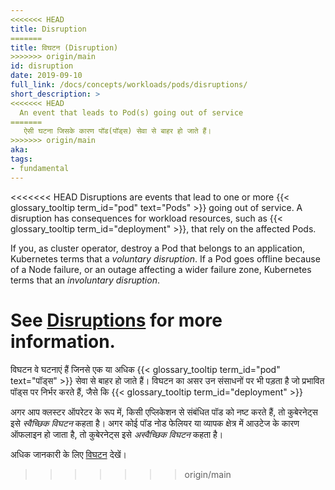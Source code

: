 ```yaml
---
<<<<<<< HEAD
title: Disruption
=======
title: विघटन (Disruption)
>>>>>>> origin/main
id: disruption
date: 2019-09-10
full_link: /docs/concepts/workloads/pods/disruptions/
short_description: >
<<<<<<< HEAD
  An event that leads to Pod(s) going out of service
=======
   ऐसी घटना जिसके कारण पॉड(पॉड्स) सेवा से बाहर हो जाते हैं।
>>>>>>> origin/main
aka:
tags:
- fundamental
---
```

<<<<<<< HEAD
 Disruptions are events that lead to one or more
{{< glossary_tooltip term_id="pod" text="Pods" >}} going out of service.
A disruption has consequences for workload resources, such as
{{< glossary_tooltip term_id="deployment" >}}, that rely on the affected
Pods.

<!--more-->

If you, as cluster operator, destroy a Pod that belongs to an application,
Kubernetes terms that a _voluntary disruption_. If a Pod goes offline
because of a Node failure, or an outage affecting a wider failure zone,
Kubernetes terms that an _involuntary disruption_.

See [Disruptions](/docs/concepts/workloads/pods/disruptions/) for more information.
=======
 विघटन वे घटनाएं हैं जिनसे एक या अधिक 
{{< glossary_tooltip term_id="pod" text="पॉड्स" >}} सेवा से बाहर हो जाते हैं। 
विघटन का असर उन संसाधनों पर भी पड़ता है जो प्रभावित पॉड्स पर निर्भर करते हैं, जैसे कि 
{{< glossary_tooltip term_id="deployment" >}}

<!--more-->

अगर आप क्लस्टर ऑपरेटर के रूप में, किसी एप्लिकेशन से संबंधित पॉड को नष्ट करते हैं, 
तो कुबेरनेट्स इसे _स्वैच्छिक विघटन_ कहता है। अगर कोई पॉड नोड फेलियर या व्यापक क्षेत्र 
में आउटेज के कारण ऑफलाइन हो जाता है, तो कुबेरनेट्स इसे _अस्वैच्छिक विघटन_ कहता है।

अधिक जानकारी के लिए [विघटन](/docs/concepts/workloads/pods/disruptions/) देखें।
>>>>>>> origin/main
